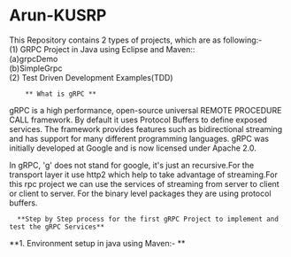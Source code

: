 # Arun-KUSRP
This Repository contains 2 types of projects, which are as following:-  
(1) GRPC Project in Java using Eclipse and Maven::  
                    (a)grpcDemo  
                    (b)SimpleGrpc  
(2) Test Driven Development Examples(TDD)  
  
    
      
        ** What is gRPC **  
gRPC is a high performance, open-source universal REMOTE PROCEDURE CALL framework. By default it uses Protocol Buffers to define exposed services.
The framework provides features such as bidirectional streaming and has support for many different programming languages.
gRPC was initially developed at Google and is now licensed under Apache 2.0.  
  
  In gRPC, 'g' does not stand for google, it's just an recursive.For the transport layer it use http2 which help to take advantage of streaming.For this rpc project we can use the services of streaming from server to client or client to server.
  For the binary level packages they are using protocol buffers.  
    
      
      **Step by Step process for the first gRPC Project to implement and test the gRPC Services**  
          
**1. Environment setup in java using Maven:- **  
   
